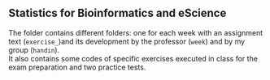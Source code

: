 ## Statistics for Bioinformatics and eScience  
The folder contains different folders: one for each week with an assignment text (`exercise_`)and its development by the professor (`week`) and by my group (`handin`).  
It also contains some codes of specific exercises executed in class for the exam preparation and two practice tests.  
